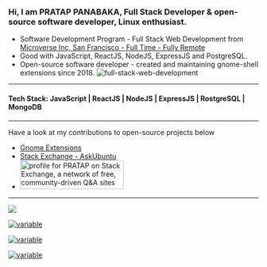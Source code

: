 ### Hi, I am PRATAP PANABAKA, Full Stack Developer & open-source software developer, Linux enthusiast.
- Software Development Program - Full Stack Web Development from <a href='https://microverse.org'>Microverse Inc, San Francisco - Full Time - Fully Remote</a>
- Good with JavaScript, ReactJS, NodeJS, ExpressJS and PostgreSQL.
- Open-source software developer - created and maintaining gnome-shell extensions since 2018.
![full-stack-web-development](https://user-images.githubusercontent.com/40719899/205479251-ffba5354-583f-491b-a1ef-ce919083e2b1.gif)

---

#### Tech Stack: JavaScript | ReactJS | NodeJS | ExpressJS | RostgreSQL | MongoDB

---

Have a look at my contributions to open-source projects below
- [Gnome Extensions](https://extensions.gnome.org/accounts/profile/PRATAP)
- [Stack Exchange - AskUbuntu](https://askubuntu.com/users/739431/pratap)
- <a href="https://stackexchange.com/users/11820090" target="_blank" rel="noopener"><img src="https://stackexchange.com/users/flair/11820090.png" width="208" height="58" alt="profile for PRATAP on Stack Exchange, a network of free, community-driven Q&amp;A sites" title="profile for PRATAP on Stack Exchange, a network of free, community-driven Q&amp;A sites"></a>

---

![](https://komarev.com/ghpvc/?username=PRATAP-KUMAR)

[![variable](https://github-readme-stats.vercel.app/api?username=PRATAP-KUMAR&theme=radical&show_icons=true&count_private=true)](https://github.com/anuraghazra/github-readme-stats)

[![variable](http://github-readme-streak-stats.herokuapp.com?user=PRATAP-KUMAR&theme=merko)](https://git.io/streak-stats)

[![variable](https://github-readme-stats.vercel.app/api/top-langs/?username=PRATAP-KUMAR&layout=compact)](https://github.com/anuraghazra/github-readme-stats)
